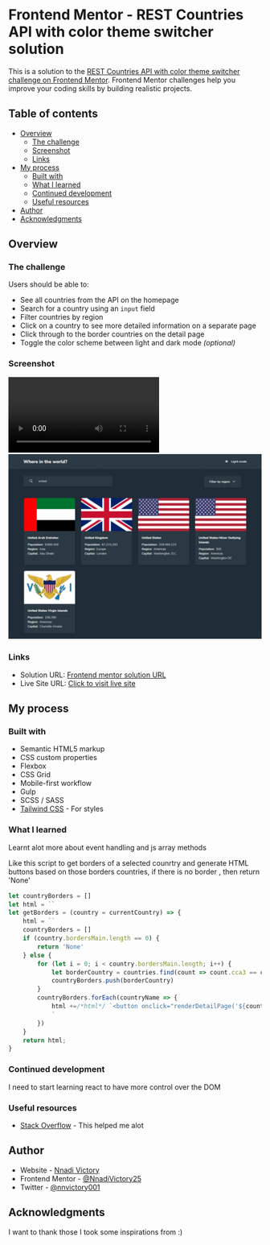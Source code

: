 # Frontend Mentor - REST Countries API with color theme switcher solution

This is a solution to the [REST Countries API with color theme switcher challenge on Frontend Mentor](https://www.frontendmentor.io/challenges/rest-countries-api-with-color-theme-switcher-5cacc469fec04111f7b848ca). Frontend Mentor challenges help you improve your coding skills by building realistic projects. 

## Table of contents 

- [Overview](#overview)
  - [The challenge](#the-challenge)
  - [Screenshot](#screenshot)
  - [Links](#links)
- [My process](#my-process)
  - [Built with](#built-with)
  - [What I learned](#what-i-learned)
  - [Continued development](#continued-development)
  - [Useful resources](#useful-resources)
- [Author](#author)
- [Acknowledgments](#acknowledgments)



## Overview

### The challenge

Users should be able to:

- See all countries from the API on the homepage
- Search for a country using an `input` field
- Filter countries by region
- Click on a country to see more detailed information on a separate page
- Click through to the border countries on the detail page
- Toggle the color scheme between light and dark mode *(optional)*

### Screenshot

![](./images/Rest%20Counries%20API%20and%2017%20more%20pages%20-%20Personal%20-%20Microsoft_%20Edge%202022-12-25%2015-17-05%20(1).mp4)
![](./images/Web%20capture_25-12-2022_152459_localhost.jpeg)


### Links

- Solution URL: [Frontend mentor solution URL](https://www.frontendmentor.io/solutions/rest-countries-api-with-color-theme-switcher-3Oj4i5vS_N)
- Live Site URL: [Click to visit live site](https://rest-countries-api-vic.vercel.app)

## My process

### Built with

- Semantic HTML5 markup
- CSS custom properties
- Flexbox
- CSS Grid
- Mobile-first workflow
- Gulp
- SCSS / SASS
- [Tailwind CSS](https://tailwindcss.com) - For styles


### What I learned
Learnt alot more about event handling and js array methods

Like this script to get borders of a selected counrtry and generate HTML buttons based on those borders countries, if there is no border , then return 'None'
```js
let countryBorders = []
let html = ``
let getBorders = (country = currentCountry) => {
    html = ``
    countryBorders = []
    if (country.bordersMain.length == 0) {
        return 'None'
    } else {
        for (let i = 0; i < country.bordersMain.length; i++) {
            let borderCountry = countries.find(count => count.cca3 == country.bordersMain[i]).name.common
            countryBorders.push(borderCountry)
        }
        countryBorders.forEach(countryName => {
            html +=/*html*/ `<button onclick="renderDetailPage('${countryName}')" class=" gotoBorder bg-white py-2 px-4 rounded-md shadow-md font-medium flex items-center gap-x-3 transition hover:text-zinc-400"><span class="animate__animated animate__slideInDown">${countryName}</span></button>
            `
        })
    }
    return html;
}
```



### Continued development

I need to start learning react to have more control over the DOM


### Useful resources

- [Stack Overflow](https://www.stackoverflow.com) - This helped me alot


## Author

- Website - [Nnadi Victory](https://github.com/Nnadivictory25)
- Frontend Mentor - [@NnadiVictory25](https://www.frontendmentor.io/profile/Nnadivictory25)
- Twitter - [@nnvictory001](https://www.twitter.com/nnvictory001)


## Acknowledgments

I want to thank those I took some inspirations from :)
